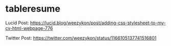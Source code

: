 # tableresume

Lucid Post: https://lucid.blog/weezykon/post/adding-css-stylesheet-to-my-cv-html-webpage-776

Twitter Post: https://twitter.com/weezykon/status/1166105137741516801
